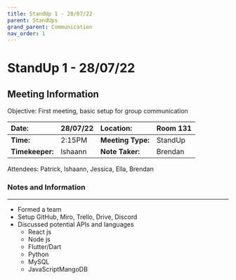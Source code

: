 ```yaml
---
title: StandUp 1 - 28/07/22
parent: StandUps
grand_parent: Communication
nav_order: 1
---
```

# StandUp 1 - 28/07/22
## Meeting Information

 Objective:	First meeting, basic setup for group communication


| __Date:__         | 28/07/22      | __Location:__     | Room 131      |
|:------------------|:--------------|:------------------|:--------------|
| __Time:__         | 2:15PM        | __Meeting Type:__ | StandUp       |
| __Timekeeper:__   | Ishaann       | __Note Taker:__   | Brendan       |


Attendees:	Patrick, Ishaann, Jessica, Ella, Brendan


### __Notes and Information__
--------------------------------------------------------------------------------
- Formed a team
- Setup GitHub, Miro, Trello, Drive, Discord
- Discussed potential APIs and languages
    - React js
    - Node js
    - Flutter/Dart
    - Python
    - MySQL
    - JavaScriptMangoDB
&nbsp;